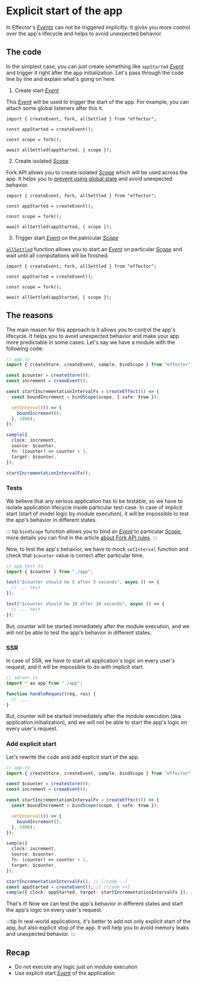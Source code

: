 # Explicit start of the app

In Effector's [_Events_](https://effector.dev/docs/api/effector/event) can not be triggered implicitly. It gives you more control over the app's lifecycle and helps to avoid unexpected behavior.

## The code

In the simplest case, you can just create something like `appStarted` [_Event_](https://effector.dev/docs/api/effector/event) and trigger it right after the app initialization. Let's pass through the code line by line and explain what's going on here.

1. Create start [_Event_](https://effector.dev/docs/api/effector/event)

This [_Event_](https://effector.dev/docs/api/effector/event) will be used to trigger the start of the app. For example, you can attach some global listeners after this it.

```ts{3}
import { createEvent, fork, allSettled } from "effector";

const appStarted = createEvent();

const scope = fork();

await allSettled(appStarted, { scope });
```

2. Create isolated [_Scope_](https://effector.dev/docs/api/effector/scope)

Fork API allows you to create isolated [_Scope_](https://effector.dev/docs/api/effector/scope) which will be used across the app. It helps you to [prevent using global state](/magazine/global_variables) and avoid unexpected behavior.

```ts{5}
import { createEvent, fork, allSettled } from "effector";

const appStarted = createEvent();

const scope = fork();

await allSettled(appStarted, { scope });
```

3. Trigger start [_Event_](https://effector.dev/docs/api/effector/event) on the patricular [_Scope_](https://effector.dev/docs/api/effector/scope)

[`allSettled`](https://effector.dev/docs/api/effector/allSettled) function allows you to start an [_Event_](https://effector.dev/docs/api/effector/event) on particular [_Scope_](https://effector.dev/docs/api/effector/scope) and wait until all computations will be finished.

```ts{7}
import { createEvent, fork, allSettled } from "effector";

const appStarted = createEvent();

const scope = fork();

await allSettled(appStarted, { scope });
```

## The reasons

The main reason for this approach is it allows you to control the app's lifecycle. It helps you to avoid unexpected behavior and make your app more predictable in some cases. Let's say we have a module with the following code:

```ts
// app.ts
import { createStore, createEvent, sample, bindScope } from "effector";

const $counter = createStore(0);
const increment = creaeEvent();

const startIncrementationIntervalFx = createEffect(() => {
  const boundIncrement = bindScope(scope, { safe: true });

  setInterval(() => {
    boundIncrement();
  }, 1000);
});

sample({
  clock: increment,
  source: $counter,
  fn: (counter) => counter + 1,
  target: $counter,
});

startIncrementationIntervalFx();
```

### Tests

We believe that any serious application has to be testable, so we have to isolate application lifecycle inside particular test-case. In case of implicit start (start of model logic by module execution), it will be impossible to test the app's behavior in different states.

::: tip
`bindScope` function allows you to bind an [_Event_](https://effector.dev/docs/api/effector/event) to particular [_Scope_](https://effector.dev/docs/api/effector/scope), more details you can find in the article [about Fork API rules](/magazine/fork_api_rules).
:::

Now, to test the app's behavior, we have to mock `setInterval` function and check that `$counter` value is correct after particular time.

```ts
// app.test.ts
import { $counter } from "./app";

test("$counter should be 5 after 5 seconds", async () => {
  // ... test
});

test("$counter should be 10 after 10 seconds", async () => {
  // ... test
});
```

But, counter will be started immediately after the module execution, and we will not be able to test the app's behavior in different states.

### SSR

In case of SSR, we have to start all application's logic on every user's request, and it will be impossible to do with implicit start.

```ts
// server.ts
import * as app from "./app";

function handleRequest(req, res) {
  // ...
}
```

But, counter will be started immediately after the module execution (aka application initialization), and we will not be able to start the app's logic on every user's request.

### Add explicit start

Let's rewrite the code and add explicit start of the app.

```ts
// app.ts
import { createStore, createEvent, sample, bindScope } from "effector";

const $counter = createStore(0);
const increment = creaeEvent();

const startIncrementationIntervalFx = createEffect(() => {
  const boundIncrement = bindScope(scope, { safe: true });

  setInterval(() => {
    boundIncrement();
  }, 1000);
});

sample({
  clock: increment,
  source: $counter,
  fn: (counter) => counter + 1,
  target: $counter,
});

startIncrementationIntervalFx(); // [!code --]
const appStarted = createEvent(); // [!code ++]
sample({ clock: appStarted, target: startIncrementationIntervalFx }); // [!code ++]
```

That's it! Now we can test the app's behavior in different states and start the app's logic on every user's request.

:::tip
In real-world applications, it's better to add not only explicit start of the app, but also explicit stop of the app. It will help you to avoid memory leaks and unexpected behavior.
:::

## Recap

- Do not execute any logic just on module execution
- Use explicit start [_Event_](https://effector.dev/docs/api/effector/event) of the application
